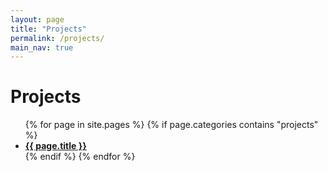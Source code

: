 ```yaml
---
layout: page
title: "Projects"
permalink: /projects/
main_nav: true
---
```


<h1>Projects</h1>

<ul class="projects-list">
{% for page in site.pages %}
  {% if page.categories contains "projects" %}
    <li>
      <strong>
        <a href="{{ page.url | prepend: site.baseurl }}">{{ page.title }}</a>
      </strong>
    </li>
  {% endif %}
{% endfor %}
</ul>
<br>
